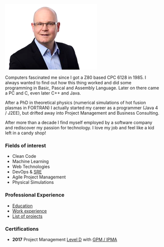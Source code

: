 <img src="../images/StefanSchade_01_TransparentBG.png">

Computers fascinated me since I got a Z80 based CPC 6128 in 1985. I always wanted to find out how this thing worked
and did some programming in Basic, Pascal and Assembly Language. Later on there came a PC and C, even later C++ and Java.

After a PhD in theoretical physics (numerical simulations of hot fusion plasmas in FORTRAN) I actually started my career
as a programmer (Java 4 / J2EE), but drifted away into Project Management and Business Consulting.

After more than a decade I find myself employed by a software company and rediscover my passion for technology.
I love my job and feel like a kid left in a candy shop!

### Fields of interest

* Clean Code
* Machine Learning
* Web Technologies
* DevOps & [SRE](https://www.amazon.com/Site-Reliability-Engineering-Production-Systems/dp/149192912X/ref=sr_1_1?__mk_de_DE=ÅMÅŽÕÑ&crid=3LVBHR23HLOXU&keywords=site+reliability+engineering+book)
* Agile Project Management
* Physical Simulations

### Professional Experience

* [Education](Education.md)
* [Work experience](WorkExperience.md)
* [List of projects](ProjectList.md)

### Certifications

* __2017__ Project Management [Level D](https://www.gpm-ipma.de/zertifizierung/projektmanager/ipma_level_d.html) 
with [GPM / IPMA](https://www.gpm-ipma.de/startseite.html)


